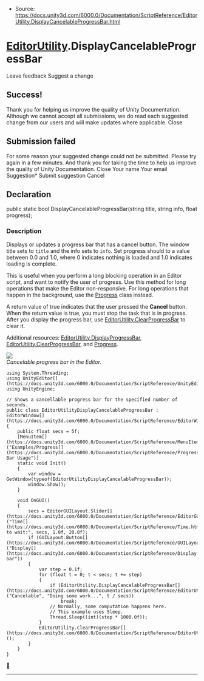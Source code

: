 * Source: https://docs.unity3d.com/6000.0/Documentation/ScriptReference/EditorUtility.DisplayCancelableProgressBar.html

#  [EditorUtility](https://docs.unity3d.com/6000.0/Documentation/ScriptReference/EditorUtility.html).DisplayCancelableProgressBar
Leave feedback
Suggest a change
## Success!
Thank you for helping us improve the quality of Unity Documentation. Although we cannot accept all submissions, we do read each suggested change from our users and will make updates where applicable.
Close
## Submission failed
For some reason your suggested change could not be submitted. Please <a>try again</a> in a few minutes. And thank you for taking the time to help us improve the quality of Unity Documentation.
Close
Your name Your email Suggestion* Submit suggestion
Cancel
## Declaration
public static bool DisplayCancelableProgressBar(string title, string info, float progress); 
### Description
Displays or updates a progress bar that has a cancel button.
The window title sets to `title` and the info sets to `info`. Set progress should to a value between 0.0 and 1.0, where 0 indicates nothing is loaded and 1.0 indicates loading is complete.  
  
This is useful when you perform a long blocking operation in an Editor script, and want to notify the user of progress. Use this method for long operations that make the Editor non-responsive. For long operations that happen in the background, use the [Progress](https://docs.unity3d.com/6000.0/Documentation/ScriptReference/Progress.html) class instead.  
  
A return value of true indicates that the user pressed the **Cancel** button. When the return value is true, you must stop the task that is in progress. After you display the progress bar, use [EditorUtility.ClearProgressBar](https://docs.unity3d.com/6000.0/Documentation/ScriptReference/EditorUtility.ClearProgressBar.html) to clear it.  
  
Additional resources: [EditorUtility.DisplayProgressBar](https://docs.unity3d.com/6000.0/Documentation/ScriptReference/EditorUtility.DisplayProgressBar.html), [EditorUtility.ClearProgressBar](https://docs.unity3d.com/6000.0/Documentation/ScriptReference/EditorUtility.ClearProgressBar.html), and [Progress](https://docs.unity3d.com/6000.0/Documentation/ScriptReference/Progress.html).  
  
![](https://docs.unity3d.com/6000.0/Documentation/StaticFiles/ScriptRefImages/EditorUtilityDisplayCancelableProgressBar.png)  
_Cancelable progress bar in the Editor._
```
using System.Threading;
using UnityEditor[](https://docs.unity3d.com/6000.0/Documentation/ScriptReference/UnityEditor.html);
using UnityEngine;  
  
// Shows a cancellable progress bar for the specified number of seconds.
public class EditorUtilityDisplayCancelableProgressBar : EditorWindow[](https://docs.unity3d.com/6000.0/Documentation/ScriptReference/EditorWindow.html)
{
    public float secs = 5f;
    [MenuItem[](https://docs.unity3d.com/6000.0/Documentation/ScriptReference/MenuItem.html)("Examples/Progress[](https://docs.unity3d.com/6000.0/Documentation/ScriptReference/Progress.html) Bar Usage")]
    static void Init()
    {
        var window = GetWindow(typeof(EditorUtilityDisplayCancelableProgressBar));
        window.Show();
    }  
  
    void OnGUI()
    {
        secs = EditorGUILayout.Slider[](https://docs.unity3d.com/6000.0/Documentation/ScriptReference/EditorGUILayout.Slider.html)("Time[](https://docs.unity3d.com/6000.0/Documentation/ScriptReference/Time.html) to wait:", secs, 1.0f, 20.0f);
        if (GUILayout.Button[](https://docs.unity3d.com/6000.0/Documentation/ScriptReference/GUILayout.Button.html)("Display[](https://docs.unity3d.com/6000.0/Documentation/ScriptReference/Display.html) bar"))
        {
            var step = 0.1f;
            for (float t = 0; t < secs; t += step)
            {
                if (EditorUtility.DisplayCancelableProgressBar[](https://docs.unity3d.com/6000.0/Documentation/ScriptReference/EditorUtility.DisplayCancelableProgressBar.html)("Cancelable", "Doing some work...", t / secs))
                    break;
                // Normally, some computation happens here.
                // This example uses Sleep.
                Thread.Sleep((int)(step * 1000.0f));
            }
            EditorUtility.ClearProgressBar[](https://docs.unity3d.com/6000.0/Documentation/ScriptReference/EditorUtility.ClearProgressBar.html)();
        }
    }
}

```

* * *
